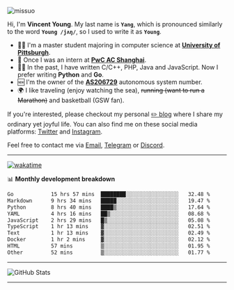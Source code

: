 <p align="left"> <img src="https://komarev.com/ghpvc/?username=missuo&label=Profile%20views&color=0e75b6&style=flat" alt="missuo" /> </p>


Hi, I'm **Vincent Young**. My last name is **`Yang`**, which is pronounced similarly to the word **`Young /jʌŋ/`**, so I used to write it as **`Young`**. 

-  👨‍🎓 I'm a master student majoring in computer science at [**University of Pittsburgh**](https://www.pitt.edu).
-  💼 Once I was an intern at **[PwC AC Shanghai](https://www.linkedin.com/company/pwc-ac-shanghai/)**.
-  👨‍💻 In the past, I have written C/C++, PHP, Java and JavaScript. Now I prefer writing **Python** and **Go**.
-  🆕 I'm the owner of the **[AS206729](https://bgp.tools/AS206729)** autonomous system number.
-  🌍 I like traveling (enjoy watching the sea), ~~running (want to run a Marathon)~~ and basketball (GSW fan).

If you're interested, please checkout my personal [✏️ blog](https://missuo.me/) where I share my ordinary yet joyful life. You can also find me on these social media platforms: [Twitter](https://twitter.com/m1ssuo) and [Instagram](https://www.instagram.com/m1ssuo).

Feel free to contact me via <a href="mailto:i@yyt.moe">Email</a>, [Telegram](https://t.me/missuo) or [Discord](https://discordapp.com/users/missuo#7448).

-------

[![wakatime](https://wakatime.com/badge/user/c13cd961-40ca-417a-afb6-1f9ea8ac295c.svg)](https://wakatime.com/@missuo)

📊 **Monthly development breakdown**
<!--START_SECTION:waka-->

```txt
Go            15 hrs 57 mins  ████████░░░░░░░░░░░░░░░░░   32.48 %
Markdown      9 hrs 34 mins   █████░░░░░░░░░░░░░░░░░░░░   19.47 %
Python        8 hrs 40 mins   ████▒░░░░░░░░░░░░░░░░░░░░   17.64 %
YAML          4 hrs 16 mins   ██▒░░░░░░░░░░░░░░░░░░░░░░   08.68 %
JavaScript    2 hrs 29 mins   █▒░░░░░░░░░░░░░░░░░░░░░░░   05.08 %
TypeScript    1 hr 13 mins    ▓░░░░░░░░░░░░░░░░░░░░░░░░   02.51 %
Text          1 hr 13 mins    ▓░░░░░░░░░░░░░░░░░░░░░░░░   02.49 %
Docker        1 hr 2 mins     ▓░░░░░░░░░░░░░░░░░░░░░░░░   02.12 %
HTML          57 mins         ▒░░░░░░░░░░░░░░░░░░░░░░░░   01.95 %
Other         52 mins         ▒░░░░░░░░░░░░░░░░░░░░░░░░   01.77 %
```

<!--END_SECTION:waka-->

-------

![GitHub Stats](https://github-readme-stats-opal-alpha-76.vercel.app/api?username=missuo&show_icons=true&theme=transparent)

-------

